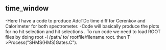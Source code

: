 ## time_window
-Here I have a code to produce AdcTDc time diff for Cerenkov and Calorimeter for both spectrometer.
-Code will basically produce the plots for no hit selection and hit selections .
To run code we need to load ROOT files by doing root -l /path/ to/ rootfile/filename.root.
then T->Process("SHMS(HMS)Gates.C").
